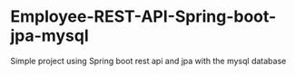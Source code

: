 # Employee-REST-API-Spring-boot-jpa-mysql
Simple project using Spring boot rest api and jpa with the mysql database
